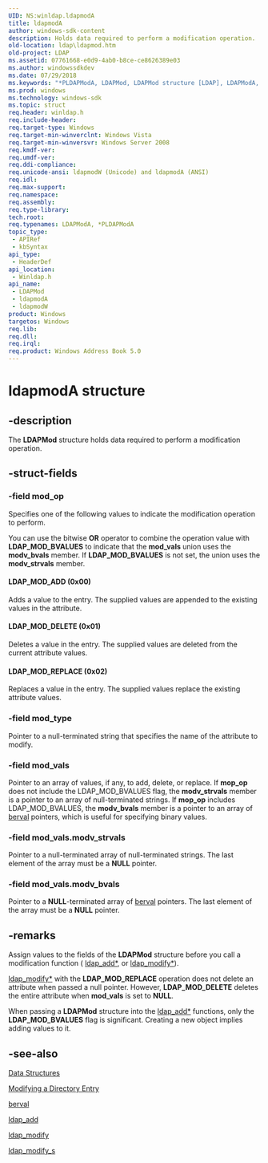 ```yaml
---
UID: NS:winldap.ldapmodA
title: ldapmodA
author: windows-sdk-content
description: Holds data required to perform a modification operation.
old-location: ldap\ldapmod.htm
old-project: LDAP
ms.assetid: 07761668-e0d9-4ab0-b8ce-ce8626389e03
ms.author: windowssdkdev
ms.date: 07/29/2018
ms.keywords: "*PLDAPModA, LDAPMod, LDAPMod structure [LDAP], LDAPModA, LDAP_MOD_ADD (0x00), LDAP_MOD_DELETE (0x01), LDAP_MOD_REPLACE (0x02), PLDAPMod, PLDAPMod structure pointer [LDAP], _ldap_ldapmod, ldap.ldapmod, ldapmodA, ldapmodW, winldap/LDAPMod, winldap/PLDAPMod, winldap/ldapmodA, winldap/ldapmodW"
ms.prod: windows
ms.technology: windows-sdk
ms.topic: struct
req.header: winldap.h
req.include-header: 
req.target-type: Windows
req.target-min-winverclnt: Windows Vista
req.target-min-winversvr: Windows Server 2008
req.kmdf-ver: 
req.umdf-ver: 
req.ddi-compliance: 
req.unicode-ansi: ldapmodW (Unicode) and ldapmodA (ANSI)
req.idl: 
req.max-support: 
req.namespace: 
req.assembly: 
req.type-library: 
tech.root: 
req.typenames: LDAPModA, *PLDAPModA
topic_type:
 - APIRef
 - kbSyntax
api_type:
 - HeaderDef
api_location:
 - Winldap.h
api_name:
 - LDAPMod
 - ldapmodA
 - ldapmodW
product: Windows
targetos: Windows
req.lib: 
req.dll: 
req.irql: 
req.product: Windows Address Book 5.0
---
```


# ldapmodA structure


## -description


The <b>LDAPMod</b> structure holds data required to perform a modification operation.


## -struct-fields




### -field mod_op

Specifies one of the following values to indicate the modification operation to perform.

You can use the bitwise <b>OR</b> operator to combine the operation value with <b>LDAP_MOD_BVALUES</b> to indicate that the <b>mod_vals</b> union uses the <b>modv_bvals</b> member. If <b>LDAP_MOD_BVALUES</b> is not set, the union uses the <b>modv_strvals</b> member.



#### LDAP_MOD_ADD (0x00)

Adds a value to the entry. The supplied values are appended to the existing values in the attribute.



#### LDAP_MOD_DELETE (0x01)

Deletes a value in the entry. The supplied values are deleted from the current attribute values.



#### LDAP_MOD_REPLACE (0x02)

Replaces a value in the entry. The supplied values replace the existing attribute values.


### -field mod_type

Pointer to a null-terminated string that specifies the name of  the attribute to modify.


### -field mod_vals

Pointer to an array of values, if any, to add, delete, or replace. If <b>mop_op</b> does not include the LDAP_MOD_BVALUES flag, the <b>modv_strvals</b> member is a pointer to an array of null-terminated strings. If <b>mop_op</b> includes LDAP_MOD_BVALUES, the <b>modv_bvals</b> member is a pointer to an array of 
<a href="https://msdn.microsoft.com/1f279905-ab02-4a8b-9b77-e8ea2b56e882">berval</a> pointers, which is useful for specifying binary values.


### -field mod_vals.modv_strvals

Pointer to a null-terminated array of null-terminated strings. The last element of the array must be a <b>NULL</b> pointer.


### -field mod_vals.modv_bvals

Pointer to a <b>NULL</b>-terminated array of <a href="https://msdn.microsoft.com/1f279905-ab02-4a8b-9b77-e8ea2b56e882">berval</a> pointers. The last element of the array must be a <b>NULL</b> pointer.


## -remarks



Assign values to the fields of the <b>LDAPMod</b> structure before you call a modification function (
<a href="https://msdn.microsoft.com/d978f668-7726-44e4-a0b1-31390e8498c4">ldap_add*</a>, or 
<a href="https://msdn.microsoft.com/93ae0af4-1b16-4bb0-952f-139241189d79">ldap_modify*</a>).


<a href="https://msdn.microsoft.com/26002d58-a4ac-4fd6-aa63-39210f8fc883">ldap_modify*</a> with the <b>LDAP_MOD_REPLACE</b> operation does not delete an attribute when passed a null pointer. However, <b>LDAP_MOD_DELETE</b> deletes the entire attribute when <b>mod_vals</b> is set to <b>NULL</b>.

When passing a <b>LDAPMod</b> structure into the <a href="https://msdn.microsoft.com/d978f668-7726-44e4-a0b1-31390e8498c4">ldap_add*</a> functions, only the <b>LDAP_MOD_BVALUES</b> flag is significant. Creating a new object implies adding values to it.




## -see-also




<a href="https://msdn.microsoft.com/1af7ea80-a65b-42bf-a1b2-ca54c173c9fb">Data Structures</a>



<a href="https://msdn.microsoft.com/ad7be3a1-663c-489e-8eb3-1aea910ee366">Modifying a Directory Entry</a>



<a href="https://msdn.microsoft.com/1f279905-ab02-4a8b-9b77-e8ea2b56e882">berval</a>



<a href="https://msdn.microsoft.com/d978f668-7726-44e4-a0b1-31390e8498c4">ldap_add</a>



<a href="https://msdn.microsoft.com/93ae0af4-1b16-4bb0-952f-139241189d79">ldap_modify</a>



<a href="https://msdn.microsoft.com/26002d58-a4ac-4fd6-aa63-39210f8fc883">ldap_modify_s</a>
 

 

